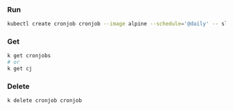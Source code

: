 ### Run

```bash
kubectl create cronjob cronjob --image alpine --schedule='@daily' -- sleep 10

```

### Get

```bash
k get cronjobs
# or
k get cj
```

### Delete

```bash
k delete cronjob cronjob
```